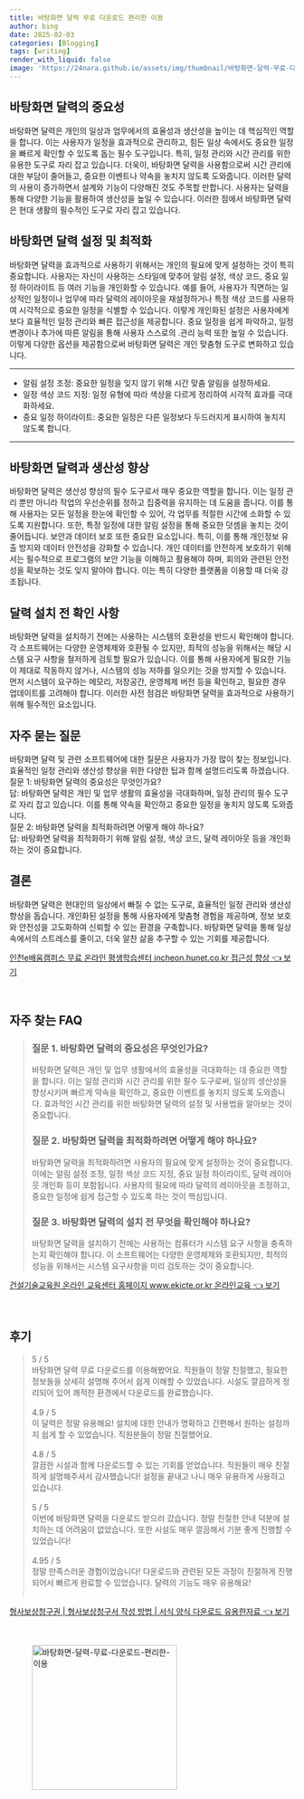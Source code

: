 ```yaml
---
title: 바탕화면 달력 무료 다운로드 편리한 이용
author: bing
date: 2025-02-03
categories: [Blogging]
tags: [writing]
render_with_liquid: false
image: 'https://24nara.github.io/assets/img/thumbnail/바탕화면-달력-무료-다운로드-편리한-이용.webp'
---
```



<h2 id='바탕화면_달력의_중요성'>바탕화면 달력의 중요성</h2>

<p>바탕화면 달력은 개인의 일상과 업무에서의 효율성과 생산성을 높이는 데 핵심적인 역할을 합니다. 이는 사용자가 일정을 효과적으로 관리하고, 힘든 일상 속에서도 중요한 일정을 빠르게 확인할 수 있도록 돕는 필수 도구입니다. 특히, 일정 관리와 시간 관리를 위한 유용한 도구로 자리 잡고 있습니다. 더욱이, 바탕화면 달력을 사용함으로써 시간 관리에 대한 부담이 줄어들고, 중요한 이벤트나 약속을 놓치지 않도록 도와줍니다. 이러한 달력의 사용이 증가하면서 설계와 기능이 다양해진 것도 주목할 만합니다. 사용자는 달력을 통해 다양한 기능을 활용하여 생산성을 높일 수 있습니다. 이러한 점에서 바탕화면 달력은 현대 생활의 필수적인 도구로 자리 잡고 있습니다.</p>

<h2 id='바탕화면_달력_설정 및_최적화'>바탕화면 달력 설정 및 최적화</h2>

<p>바탕화면 달력을 효과적으로 사용하기 위해서는 개인의 필요에 맞게 설정하는 것이 특히 중요합니다. 사용자는 자신이 사용하는 스타일에 맞추어 알림 설정, 색상 코드, 중요 일정 하이라이트 등 여러 기능을 개인화할 수 있습니다. 예를 들어, 사용자가 직면하는 일상적인 일정이나 업무에 따라 달력의 레이아웃을 재설정하거나 특정 색상 코드를 사용하여 시각적으로 중요한 일정을 식별할 수 있습니다. 이렇게 개인화된 설정은 사용자에게 보다 효율적인 일정 관리와 빠른 접근성을 제공합니다. 중요 일정을 쉽게 파악하고, 일정 변경이나 추가에 따른 알림을 통해 사용자 스스로의 .관리 능력 또한 높일 수 있습니다. 이렇게 다양한 옵션을 제공함으로써 바탕화면 달력은 개인 맞춤형 도구로 변화하고 있습니다.</p>

<hr />

<ul>
    <li>알림 설정 조정: 중요한 일정을 잊지 않기 위해 시간 맞춤 알림을 설정하세요.</li>
    <li>일정 색상 코드 지정: 일정 유형에 따라 색상을 다르게 정리하여 시각적 효과를 극대화하세요.</li>
    <li>중요 일정 하이라이트: 중요한 일정은 다른 일정보다 두드러지게 표시하여 놓치지 않도록 합니다.</li>
</ul>

<hr />

<h2 id='바탕화면_달력과_생산성_향상'>바탕화면 달력과 생산성 향상</h2>

<p>바탕화면 달력은 생산성 향상의 필수 도구로서 매우 중요한 역할을 합니다. 이는 일정 관리 뿐만 아니라 작업의 우선순위를 정하고 집중력을 유지하는 데 도움을 줍니다. 이를 통해 사용자는 모든 일정을 한눈에 확인할 수 있어, 각 업무를 적절한 시간에 소화할 수 있도록 지원합니다. 또한, 특정 일정에 대한 알림 설정을 통해 중요한 덧셈을 놓치는 것이 줄어듭니다. 보안과 데이터 보호 또한 중요한 요소입니다. 특히, 이를 통해 개인정보 유출 방지와 데이터 안전성을 강화할 수 있습니다. 개인 데이터를 안전하게 보호하기 위해서는 필수적으로 프로그램의 보안 기능을 이해하고 활용해야 하며, 회의와 관련된 안전성을 확보하는 것도 잊지 말아야 합니다. 이는 특히 다양한 플랫폼을 이용할 때 더욱 강조됩니다.</p>

<h2 id='달력_설치_전_확인사항'>달력 설치 전 확인 사항</h2>

<p>바탕화면 달력을 설치하기 전에는 사용하는 시스템의 호환성을 반드시 확인해야 합니다. 각 소프트웨어는 다양한 운영체제와 호환될 수 있지만, 최적의 성능을 위해서는 해당 시스템 요구 사항을 철저하게 검토할 필요가 있습니다. 이를 통해 사용자에게 필요한 기능이 제대로 작동하지 않거나, 시스템의 성능 저하를 일으키는 것을 방지할 수 있습니다. 먼저 시스템이 요구하는 메모리, 저장공간, 운영체제 버전 등을 확인하고, 필요한 경우 업데이트를 고려해야 합니다. 이러한 사전 점검은 바탕화면 달력을 효과적으로 사용하기 위해 필수적인 요소입니다.</p>

<h2 id='자주_묻는_질문'>자주 묻는 질문</h2>

<p>바탕화면 달력 및 관련 소프트웨어에 대한 질문은 사용자가 가장 많이 찾는 정보입니다. 효율적인 일정 관리와 생산성 향상을 위한 다양한 팁과 함께 설명드리도록 하겠습니다.<br>질문 1: 바탕화면 달력의 중요성은 무엇인가요? <br>답: 바탕화면 달력은 개인 및 업무 생활의 효율성을 극대화하며, 일정 관리의 필수 도구로 자리 잡고 있습니다. 이를 통해 약속을 확인하고 중요한 일정을 놓치지 않도록 도와줍니다. <br>질문 2: 바탕화면 달력을 최적화하려면 어떻게 해야 하나요? <br>답: 바탕화면 달력을 최적화하기 위해 알림 설정, 색상 코드, 달력 레이아웃 등을 개인화하는 것이 중요합니다.</p>

<h2 id='결론'>결론</h2>

<p>바탕화면 달력은 현대인의 일상에서 빠질 수 없는 도구로, 효율적인 일정 관리와 생산성 향상을 돕습니다. 개인화된 설정을 통해 사용자에게 맞춤형 경험을 제공하며, 정보 보호와 안전성을 고도화하여 신뢰할 수 있는 환경을 구축합니다. 바탕화면 달력을 통해 일상 속에서의 스트레스를 줄이고, 더욱 알찬 삶을 추구할 수 있는 기회를 제공합니다.</p>


<p><a class="click-button" title="인천e배움캠퍼스 무료 온라인 평생학습센터 incheon.hunet.co.kr 접근성 향상" href="https://24nara.github.io/posts/%EC%9D%B8%EC%B2%9Ce%EB%B0%B0%EC%9B%80%EC%BA%A0%ED%8D%BC%EC%8A%A4-%EB%AC%B4%EB%A3%8C-%EC%98%A8%EB%9D%BC%EC%9D%B8-%ED%8F%89%EC%83%9D%ED%95%99%EC%8A%B5%EC%84%BC%ED%84%B0-incheon.hunet.co.kr-%EC%A0%91%EA%B7%BC%EC%84%B1-%ED%96%A5%EC%83%81/" rel="dofollow">인천e배움캠퍼스 무료 온라인 평생학습센터 incheon.hunet.co.kr 접근성 향상 👈 보기</a></p><br>
<h2 id='자주_찾는_FAQ'>자주 찾는 FAQ</h2>
<div itemscope="" itemtype="https://schema.org/FAQPage"> 
<blockquote> 
<div itemscope="" itemprop="mainEntity" itemtype="https://schema.org/Question"> 
<h3 itemprop="name">질문 1. 바탕화면 달력의 중요성은 무엇인가요?</h3> 
<div itemscope="" itemprop="acceptedAnswer" itemtype="https://schema.org/Answer"> 
<span itemprop="text"> 
<p>바탕화면 달력은 개인 및 업무 생활에서의 효율성을 극대화하는 데 중요한 역할을 합니다. 이는 일정 관리와 시간 관리를 위한 필수 도구로써, 일상의 생산성을 향상시키며 빠르게 약속을 확인하고, 중요한 이벤트를 놓치지 않도록 도와줍니다. 효과적인 시간 관리를 위한 바탕화면 달력의 설정 및 사용법을 알아보는 것이 중요합니다.</p> 
</span> 
</div> 
</div> 

<div itemscope="" itemprop="mainEntity" itemtype="https://schema.org/Question"> 
<h3 itemprop="name">질문 2. 바탕화면 달력을 최적화하려면 어떻게 해야 하나요?</h3> 
<div itemscope="" itemprop="acceptedAnswer" itemtype="https://schema.org/Answer"> 
<span itemprop="text"> 
<p>바탕화면 달력을 최적화하려면 사용자의 필요에 맞게 설정하는 것이 중요합니다. 이에는 알림 설정 조정, 일정 색상 코드 지정, 중요 일정 하이라이트, 달력 레이아웃 개인화 등이 포함됩니다. 사용자의 필요에 따라 달력의 레이아웃을 조정하고, 중요한 일정에 쉽게 접근할 수 있도록 하는 것이 핵심입니다.</p> 
</span> 
</div> 
</div> 

<div itemscope="" itemprop="mainEntity" itemtype="https://schema.org/Question"> 
<h3 itemprop="name">질문 3. 바탕화면 달력의 설치 전 무엇을 확인해야 하나요?</h3> 
<div itemscope="" itemprop="acceptedAnswer" itemtype="https://schema.org/Answer"> 
<span itemprop="text"> 
<p>바탕화면 달력을 설치하기 전에는 사용하는 컴퓨터가 시스템 요구 사항을 충족하는지 확인해야 합니다. 이 소프트웨어는 다양한 운영체제와 호환되지만, 최적의 성능을 위해서는 시스템 요구사항을 미리 검토하는 것이 중요합니다.</p> 
</span> 
</div> 
</div> 
</blockquote> 
</div>
<p><a class="click-button" title="건설기술교육원 온라인 교육센터 홈페이지 www.ekicte.or.kr 온라인교육" href="https://24nara.github.io/posts/%EA%B1%B4%EC%84%A4%EA%B8%B0%EC%88%A0%EA%B5%90%EC%9C%A1%EC%9B%90-%EC%98%A8%EB%9D%BC%EC%9D%B8-%EA%B5%90%EC%9C%A1%EC%84%BC%ED%84%B0-%ED%99%88%ED%8E%98%EC%9D%B4%EC%A7%80-www.ekicte.or.kr-%EC%98%A8%EB%9D%BC%EC%9D%B8%EA%B5%90%EC%9C%A1/" rel="dofollow">건설기술교육원 온라인 교육센터 홈페이지 www.ekicte.or.kr 온라인교육 👈 보기</a></p><br>
<h2 id='후기'>후기</h2>
<div itemscope itemtype="https://schema.org/Product">
  <blockquote>
  <div itemprop="review" itemscope itemtype="https://schema.org/Review">
      <div itemprop="reviewRating" itemscope itemtype="https://schema.org/Rating"> <span itemprop="ratingValue">5</span> / <span itemprop="bestRating">5</span> </div>
      <span itemprop="reviewBody">바탕화면 달력 무료 다운로드를 이용해봤어요. 직원들이 정말 친절했고, 필요한 정보들을 상세히 설명해 주어서 쉽게 이해할 수 있었습니다. 시설도 깔끔하게 정리되어 있어 쾌적한 환경에서 다운로드를 완료했습니다.</span>
  </div>
  <br>
  <div itemprop="review" itemscope itemtype="https://schema.org/Review">
      <div itemprop="reviewRating" itemscope itemtype="https://schema.org/Rating"> <span itemprop="ratingValue">4.9</span> / <span itemprop="bestRating">5</span> </div>
      <span itemprop="reviewBody">이 달력은 정말 유용해요! 설치에 대한 안내가 명확하고 간편해서 원하는 설정까지 쉽게 할 수 있었습니다. 직원분들이 정말 친절했어요.</span>
  </div>
  <br>
  <div itemprop="review" itemscope itemtype="https://schema.org/Review">
      <div itemprop="reviewRating" itemscope itemtype="https://schema.org/Rating"> <span itemprop="ratingValue">4.8</span> / <span itemprop="bestRating">5</span> </div>
      <span itemprop="reviewBody">깔끔한 시설과 함께 다운로드할 수 있는 기회를 얻었습니다. 직원들이 매우 친절하게 설명해주셔서 감사했습니다! 설정을 끝내고 나니 매우 유용하게 사용하고 있습니다.</span>
  </div>
  <br>
  <div itemprop="review" itemscope itemtype="https://schema.org/Review">
      <div itemprop="reviewRating" itemscope itemtype="https://schema.org/Rating"> <span itemprop="ratingValue">5</span> / <span itemprop="bestRating">5</span> </div>
      <span itemprop="reviewBody">이번에 바탕화면 달력을 다운로드 받으러 갔습니다. 정말 친절한 안내 덕분에 설치하는 데 어려움이 없었습니다. 또한 시설도 매우 깔끔해서 기분 좋게 진행할 수 있었습니다!</span>
  </div>
  <br>
  <div itemprop="review" itemscope itemtype="https://schema.org/Review">
      <div itemprop="reviewRating" itemscope itemtype="https://schema.org/Rating"> <span itemprop="ratingValue">4.95</span> / <span itemprop="bestRating">5</span> </div>
      <span itemprop="reviewBody">정말 만족스러운 경험이었습니다! 다운로드와 관련된 모든 과정이 친절하게 진행되어서 빠르게 완료할 수 있었습니다. 달력의 기능도 매우 유용해요!</span>
  </div>
  <br>
  </blockquote>
</div>
<p><a class="click-button" title="형사보상청구권 | 형사보상청구서 작성 방법 | 서식 양식 다운로드 유용한자료" href="https://24nara.github.io/posts/%ED%98%95%EC%82%AC%EB%B3%B4%EC%83%81%EC%B2%AD%EA%B5%AC%EA%B6%8C-%ED%98%95%EC%82%AC%EB%B3%B4%EC%83%81%EC%B2%AD%EA%B5%AC%EC%84%9C-%EC%9E%91%EC%84%B1-%EB%B0%A9%EB%B2%95-%EC%84%9C%EC%8B%9D-%EC%96%91%EC%8B%9D-%EB%8B%A4%EC%9A%B4%EB%A1%9C%EB%93%9C-%EC%9C%A0%EC%9A%A9%ED%95%9C%EC%9E%90%EB%A3%8C/" rel="dofollow">형사보상청구권 | 형사보상청구서 작성 방법 | 서식 양식 다운로드 유용한자료 👈 보기</a></p><br>
<figure class="image"><img src="https://24nara.github.io/assets/img/thumbnail/바탕화면-달력-무료-다운로드-편리한-이용.webp" alt="바탕화면-달력-무료-다운로드-편리한-이용" width="256" height="256"></figure>